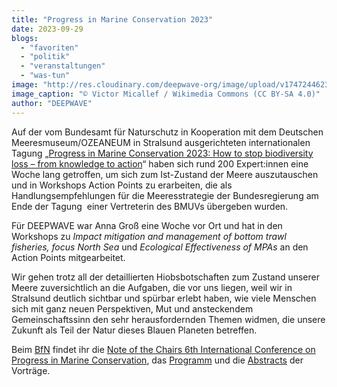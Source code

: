 ```yaml
---
title: "Progress in Marine Conservation 2023"
date: 2023-09-29
blogs: 
  - "favoriten"
  - "politik"
  - "veranstaltungen"
  - "was-tun"
image: "http://res.cloudinary.com/deepwave-org/image/upload/v1747244623/deepwave.org/dd.jpg"
image_caption: "© Victor Micallef / Wikimedia Commons (CC BY-SA 4.0)"
author: "DEEPWAVE"
---
```


Auf der vom Bundesamt für Naturschutz in Kooperation mit dem Deutschen Meeresmuseum/OZEANEUM in Stralsund ausgerichteten internationalen Tagung „[Progress in Marine Conservation 2023: How to stop biodiversity loss – from knowledge to action](https://www.bfn.de/aktuelles/empfehlungen-fuer-effektiveren-schutz-mariner-biodiversitaet)“ haben sich rund 200 Expert:innen eine Woche lang getroffen, um sich zum Ist-Zustand der Meere auszutauschen und in Workshops Action Points zu erarbeiten, die als Handlungsempfehlungen für die Meeresstrategie der Bundesregierung am Ende der Tagung  einer Vertreterin des BMUVs übergeben wurden.

Für DEEPWAVE war Anna Groß eine Woche vor Ort und hat in den Workshops zu _Impact mitigation and management of bottom trawl fisheries, focus North Sea_ und _Ecological Effectiveness of MPAs_ an den Action Points mitgearbeitet.

Wir gehen trotz all der detaillierten Hiobsbotschaften zum Zustand unserer Meere zuversichtlich an die Aufgaben, die vor uns liegen, weil wir in Stralsund deutlich sichtbar und spürbar erlebt haben, wie viele Menschen sich mit ganz neuen Perspektiven, Mut und ansteckendem Gemeinschaftssinn den sehr herausfordernden Themen widmen, die unsere Zukunft als Teil der Natur dieses Blauen Planeten betreffen.

Beim [BfN](https://www.bfn.de/) findet ihr die [Note of the Chairs 6th International Conference on Progress in Marine Conservation](https://www.bfn.de/sites/default/files/2023-09/Note-of-the-Chairs-final-accessible.pdf), das [Programm](https://www.bfn.de/sites/default/files/2023-09/PMC_Programme_2023-09-13-final-accessible.pdf) und die [Abstracts](https://www.bfn.de/sites/default/files/2023-09/PMC-Abstracts-2023-09-14-Final.pdf "PMC-Abstracts-2023-09-14-Final.pdf") der Vorträge.
